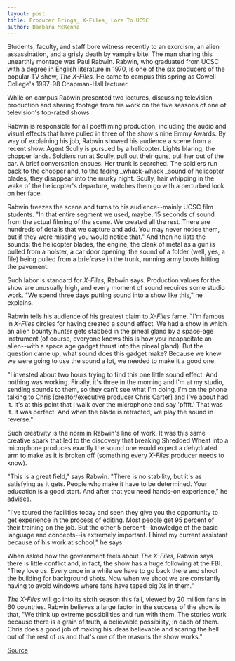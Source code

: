 ```yaml
---
layout: post
title: Producer Brings_ X-Files_ Lore To UCSC
author: Barbara McKenna
---
```


Students, faculty, and staff bore witness recently to an exorcism, an alien assassination, and a grisly death by vampire bite. The man sharing this unearthly montage was Paul Rabwin. Rabwin, who graduated from UCSC with a degree in English literature in 1970, is one of the six producers of the popular TV show, _The X-Files._ He came to campus this spring as Cowell College's 1997-98 Chapman-Hall lecturer.

While on campus Rabwin presented two lectures, discussing television production and sharing footage from his work on the five seasons of one of television's top-rated shows.

Rabwin is responsible for all postfilming production, including the audio and visual effects that have pulled in three of the show's nine Emmy Awards. By way of explaining his job, Rabwin showed his audience a scene from a recent show: Agent Scully is pursued by a helicopter. Lights blaring, the chopper lands. Soldiers run at Scully, pull out their guns, pull her out of the car. A brief conversation ensues. Her trunk is searched. The soldiers run back to the chopper and, to the fading _whack-whack _sound of helicopter blades, they disappear into the murky night. Scully, hair whipping in the wake of the helicopter's departure, watches them go with a perturbed look on her face.

Rabwin freezes the scene and turns to his audience--mainly UCSC film students. "In that entire segment we used, maybe, 15 seconds of sound from the actual filming of the scene. We created all the rest. There are hundreds of details that we capture and add. You may never notice them, but if they were missing you would notice that." And then he lists the sounds: the helicopter blades, the engine, the clank of metal as a gun is pulled from a holster, a car door opening, the sound of a folder (well, yes, a file) being pulled from a briefcase in the trunk, running army boots hitting the pavement.

Such labor is standard for _X-Files,_ Rabwin says. Production values for the show are unusually high, and every moment of sound requires some studio work. "We spend three days putting sound into a show like this," he explains.

Rabwin tells his audience of his greatest claim to _X-Files_ fame. "I'm famous in _X-Files_ circles for having created a sound effect. We had a show in which an alien bounty hunter gets stabbed in the pineal gland by a space-age instrument (of course, everyone knows this is how you incapacitate an alien--with a space age gadget thrust into the pineal gland). But the question came up, what sound does this gadget make? Because we knew we were going to use the sound a lot, we needed to make it a good one.

"I invested about two hours trying to find this one little sound effect. And nothing was working. Finally, it's three in the morning and I'm at my studio, sending sounds to them, so they can't see what I'm doing. I'm on the phone talking to Chris [creator/executive producer Chris Carter] and I've about had it. It's at this point that I walk over the microphone and say 'pffft.' That was it. It was perfect. And when the blade is retracted, we play the sound in reverse."

Such creativity is the norm in Rabwin's line of work. It was this same creative spark that led to the discovery that breaking Shredded Wheat into a microphone produces exactly the sound one would expect a dehydrated arm to make as it is broken off (something every _X-Files_ producer needs to know).

"This is a great field," says Rabwin. "There is no stability, but it's as satisfying as it gets. People who make it have to be determined. Your education is a good start. And after that you need hands-on experience," he advises.

"I've toured the facilities today and seen they give you the opportunity to get experience in the process of editing. Most people get 95 percent of their training on the job. But the other 5 percent--knowledge of the basic language and concepts--is extremely important. I hired my current assistant because of his work at school," he says.

When asked how the government feels about _The X-Files,_ Rabwin says there is little conflict and, in fact, the show has a huge following at the FBI. "They love us. Every once in a while we have to go back there and shoot the building for background shots. Now when we shoot we are constantly having to avoid windows where fans have taped big Xs in them."

_The X-Files_ will go into its sixth season this fall, viewed by 20 million fans in 60 countries. Rabwin believes a large factor in the success of the show is that, "We think up extreme possibilities and run with them. The stories work because there is a grain of truth, a believable possibility, in each of them. Chris  does a good job of making his ideas believable and scaring the hell out of the rest of us and that's one of the reasons the show works."

[Source](http://www1.ucsc.edu/oncampus/currents/97-98/06-15/rabwin.htm "Permalink to Paul Rabwin of The X-Files: 06-15-98")
